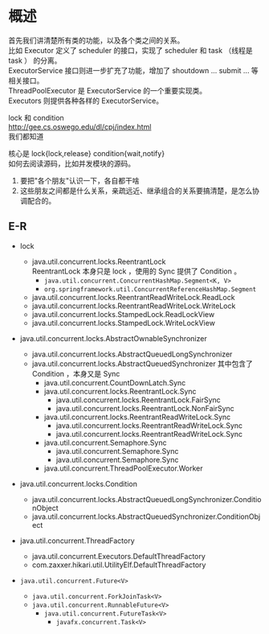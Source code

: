# 概述

首先我们讲清楚所有类的功能，以及各个类之间的关系。  
比如 Executor 定义了 scheduler 的接口，实现了 scheduler 和 task （线程是 task ） 的分离。  
ExecutorService 接口则进一步扩充了功能，增加了 shoutdown ... submit ... 等相关接口。  
ThreadPoolExecutor 是 ExecutorService 的一个重要实现类。  
Executors 则提供各种各样的 ExecutorService。  

lock 和 condition  
http://gee.cs.oswego.edu/dl/cpj/index.html  
我们都知道

核心是 lock{lock,release} condition{wait,notify}  
如何去阅读源码，比如并发模块的源码。  
1. 要把"各个朋友"认识一下，各自都干啥
2. 这些朋友之间都是什么关系，亲疏远近、继承组合的关系要搞清楚，是怎么协调配合的。

## E-R

- lock  
  - java.util.concurrent.locks.ReentrantLock  
    ReentrantLock 本身只是 lock ，使用的 Sync 提供了 Condition 。  
    - `java.util.concurrent.ConcurrentHashMap.Segment<K, V>`  
    - `org.springframework.util.ConcurrentReferenceHashMap.Segment`  
  - java.util.concurrent.locks.ReentrantReadWriteLock.ReadLock  
  - java.util.concurrent.locks.ReentrantReadWriteLock.WriteLock  
  - java.util.concurrent.locks.StampedLock.ReadLockView  
  - java.util.concurrent.locks.StampedLock.WriteLockView  

- java.util.concurrent.locks.AbstractOwnableSynchronizer
  - java.util.concurrent.locks.AbstractQueuedLongSynchronizer
  - java.util.concurrent.locks.AbstractQueuedSynchronizer
    其中包含了 Condition ，本身又是 Sync
    - java.util.concurrent.CountDownLatch.Sync  
    - java.util.concurrent.locks.ReentrantLock.Sync
      - java.util.concurrent.locks.ReentrantLock.FairSync
      - java.util.concurrent.locks.ReentrantLock.NonFairSync
    - java.util.concurrent.locks.ReentrantReadWriteLock.Sync
      - java.util.concurrent.locks.ReentrantReadWriteLock.Sync
      - java.util.concurrent.locks.ReentrantReadWriteLock.Sync
    - java.util.concurrent.Semaphore.Sync
      - java.util.concurrent.Semaphore.Sync
      - java.util.concurrent.Semaphore.Sync
    - java.util.concurrent.ThreadPoolExecutor.Worker

- java.util.concurrent.locks.Condition
  - java.util.concurrent.locks.AbstractQueuedLongSynchronizer.ConditionObject
  - java.util.concurrent.locks.AbstractQueuedSynchronizer.ConditionObject

- java.util.concurrent.ThreadFactory  
  - java.util.concurrent.Executors.DefaultThreadFactory  
  - com.zaxxer.hikari.util.UtilityElf.DefaultThreadFactory  

- `java.util.concurrent.Future<V>`
  - `java.util.concurrent.ForkJoinTask<V>`  
  - `java.util.concurrent.RunnableFuture<V>`  
    - `java.util.concurrent.FutureTask<V>`  
      - `javafx.concurrent.Task<V>`  



## 